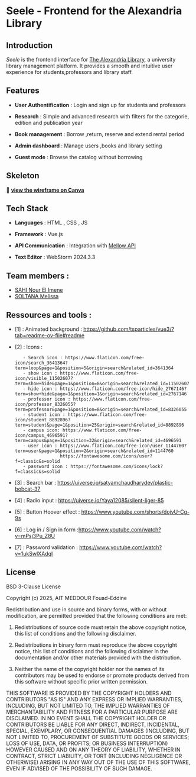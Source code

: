 # Seele - Frontend for the Alexandria Library

## Introduction

*Seele* is the frontend interface for [The Alexandria Library](https://github.com/Paranoid-Pufferfish/alexandria-library), a university library management platform. It provides a smooth and intuitive user experience for students,professors and library staff.

## Features 
- **User Authentification** : Login and sign up for students and professors

- **Research** : Simple and advanced research with filters for the categorie, edition and publication year

- **Book management** : Borrow ,return, reserve and extend rental period

- **Admin dashboard** : Manage users ,books and library setting 

- **Guest mode** : Browse the catalog without borrowing

## Skeleton
🔗 **[view the wireframe on Canva](https://www.canva.com/design/DAGgaKHwp_0/_WYxneecdjyUwVURa3oaDw/view?mode=prototype)** 

## Tech Stack
- **Languages** : HTML , CSS , JS

- **Framework** : Vue.js

- **API Communication** : Integration with [Mellow API](https://github.com/Paranoid-Pufferfish/mellow-api)

- **Text Editor** : WebStorm 2024.3.3

## Team members :

- [SAHI Nour El Imene](https://github.com/ImeneeSh)
- [SOLTANA Melissa](https://github.com/melissa60)

## Ressources and tools :

- [1] : Animated background : https://github.com/tsparticles/vue3/?tab=readme-ov-file#readme
- [2] : Icons :

         - Search icon : https://www.flaticon.com/free-icon/search_3641364?term=loop&page=1&position=5&origin=search&related_id=3641364
         - show icon : https://www.flaticon.com/free-icon/visible_11502607?term=show+hide&page=1&position=8&origin=search&related_id=11502607
         - hide icon : https://www.flaticon.com/free-icon/hide_2767146?term=show+hide&page=1&position=1&origin=search&related_id=2767146
         - professor icon : https://www.flaticon.com/free-icon/professor_8326055?term=professor&page=1&position=8&origin=search&related_id=8326055
         - student icon : https://www.flaticon.com/free-icon/student_8892896?term=student&page=1&position=25&origin=search&related_id=8892896
         - campus icon: https://www.flaticon.com/free-icon/campus_4696591?term=campus&page=1&position=32&origin=search&related_id=4696591
         - user icon : https://www.flaticon.com/free-icon/user_1144760?term=user&page=1&position=2&origin=search&related_id=1144760
                       https://fontawesome.com/icons/user?f=classic&s=solid
         - password icon : https://fontawesome.com/icons/lock?f=classic&s=solid

- [3] : Search bar : https://uiverse.io/satyamchaudharydev/plastic-bobcat-37
- [4] : Radio input : https://uiverse.io/Yaya12085/silent-liger-85
- [5] : Button Hoover effect : https://www.youtube.com/shorts/dojvU-Cg-9s
- [6] : Log in / Sign in form :https://www.youtube.com/watch?v=mPsj3Pu_Z8U 
- [7] : Password validation : https://www.youtube.com/watch?v=1ukSwlXAdqI

## License

BSD 3-Clause License

Copyright (c) 2025, AIT MEDDOUR Fouad-Eddine

Redistribution and use in source and binary forms, with or without
modification, are permitted provided that the following conditions are met:

1. Redistributions of source code must retain the above copyright notice, this
   list of conditions and the following disclaimer.

2. Redistributions in binary form must reproduce the above copyright notice,
   this list of conditions and the following disclaimer in the documentation
   and/or other materials provided with the distribution.

3. Neither the name of the copyright holder nor the names of its
   contributors may be used to endorse or promote products derived from
   this software without specific prior written permission.

THIS SOFTWARE IS PROVIDED BY THE COPYRIGHT HOLDERS AND CONTRIBUTORS "AS IS"
AND ANY EXPRESS OR IMPLIED WARRANTIES, INCLUDING, BUT NOT LIMITED TO, THE
IMPLIED WARRANTIES OF MERCHANTABILITY AND FITNESS FOR A PARTICULAR PURPOSE ARE
DISCLAIMED. IN NO EVENT SHALL THE COPYRIGHT HOLDER OR CONTRIBUTORS BE LIABLE
FOR ANY DIRECT, INDIRECT, INCIDENTAL, SPECIAL, EXEMPLARY, OR CONSEQUENTIAL
DAMAGES (INCLUDING, BUT NOT LIMITED TO, PROCUREMENT OF SUBSTITUTE GOODS OR
SERVICES; LOSS OF USE, DATA, OR PROFITS; OR BUSINESS INTERRUPTION) HOWEVER
CAUSED AND ON ANY THEORY OF LIABILITY, WHETHER IN CONTRACT, STRICT LIABILITY,
OR TORT (INCLUDING NEGLIGENCE OR OTHERWISE) ARISING IN ANY WAY OUT OF THE USE
OF THIS SOFTWARE, EVEN IF ADVISED OF THE POSSIBILITY OF SUCH DAMAGE.






